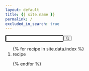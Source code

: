 ```yaml
---
layout: default
title: {{ site.name }}
permalink: /
excluded_in_search: true
---
```


<div class="right-panel">
<div id="searchbox"><div class="ais-SearchBox"><form action="" role="search" class="ais-SearchBox-form" novalidate=""><input class="ais-SearchBox-input" type="search" placeholder="" autofocus="true" autocomplete="off" autocorrect="off" autocapitalize="off" maxlength="512"><button class="ais-SearchBox-submit" type="submit" title="Submit the search query."><svg class="ais-SearchBox-submitIcon" xmlns="http://www.w3.org/2000/svg" width="10" height="10" viewBox="0 0 40 40"> <path d="M26.804 29.01c-2.832 2.34-6.465 3.746-10.426 3.746C7.333 32.756 0 25.424 0 16.378 0 7.333 7.333 0 16.378 0c9.046 0 16.378 7.333 16.378 16.378 0 3.96-1.406 7.594-3.746 10.426l10.534 10.534c.607.607.61 1.59-.004 2.202-.61.61-1.597.61-2.202.004L26.804 29.01zm-10.426.627c7.323 0 13.26-5.936 13.26-13.26 0-7.32-5.937-13.257-13.26-13.257C9.056 3.12 3.12 9.056 3.12 16.378c0 7.323 5.936 13.26 13.258 13.26z"></path> </svg></button><button class="ais-SearchBox-reset" type="reset" title="Clear the search query." hidden=""><svg class="ais-SearchBox-resetIcon" xmlns="http://www.w3.org/2000/svg" viewBox="0 0 20 20" width="10" height="10"> <path d="M8.114 10L.944 2.83 0 1.885 1.886 0l.943.943L10 8.113l7.17-7.17.944-.943L20 1.886l-.943.943-7.17 7.17 7.17 7.17.943.944L18.114 20l-.943-.943-7.17-7.17-7.17 7.17-.944.943L0 18.114l.943-.943L8.113 10z"></path> </svg></button><span class="ais-SearchBox-loadingIndicator" hidden=""><svg class="ais-SearchBox-loadingIcon" width="16" height="16" viewBox="0 0 38 38" xmlns="http://www.w3.org/2000/svg" stroke="#444"> <g fill="none" fillrule="evenodd"> <g transform="translate(1 1)" strokewidth="2"> <circle strokeopacity=".5" cx="18" cy="18" r="18"></circle> <path d="M36 18c0-9.94-8.06-18-18-18"> <animateTransform attributeName="transform" type="rotate" from="0 18 18" to="360 18 18" dur="1s" repeatCount="indefinite"></animateTransform> </path> </g> </g> </svg></span></form></div></div>
<div id="hits"><div><div class="ais-Hits"><ol class="ais-Hits-list">
{% for recipe in site.data.index %}

<li>recipe</li>

<!-- <li class="ais-Hits-item"
    data-name="{{ recipe.name | xml_escape }}" 
    data-description="{{ recipe.description | xml_escape }}" 
    data-repo="{{ recipe.repo | xml_escape }}" 
    data-path="{{ recipe.path | xml_escape }}" 
    data-shortname="{{ recipe.shortname | xml_escape }}" 
    data-inferred-type="{{ recipe.inferred_type | xml_escape }}">
<div><div class="hit-name"> 
<a href="https://github.com/{{ recipe.repo }}/{{ recipe.path }}" target="_blank">{{ recipe.name }}</a></div>
<dl> 
  <dt>Name</dt>
  <dd>{{ recipe.name }}</dd> 
  <dt>Identifier</dt>
  <dd>{{ recipe }}</dd> 
  <dt>Description</dt>
  <dd>{{ recipe.description }}</dd> 
  <dt>Repo</dt>
  <dd>{{ recipe.repo }}</dd> 
  <dt>Path</dt>
  <dd>{{ recipe.path }}</dd> 
  <dt>Shortname</dt>
  <dd>{{ recipe.shortname }}</dd> 
  <dt>Inferred Type</dt>
  <dd>{{ recipe.inferred_type }}</dd> 
</dl> 
</div></li> -->

{% endfor %}</ol></div></div></div>
